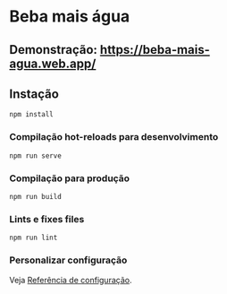# Beba mais água
## Demonstração: <https://beba-mais-agua.web.app/>

## Instação
```
npm install
```

### Compilação hot-reloads para desenvolvimento
```
npm run serve
```

### Compilação para produção
```
npm run build
```

### Lints e fixes files
```
npm run lint
```

### Personalizar configuração
Veja [Referência de configuração](https://cli.vuejs.org/config/).

